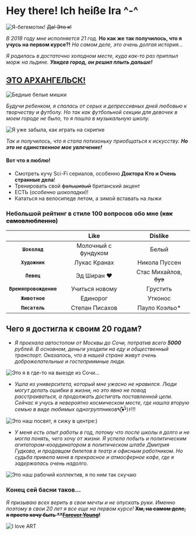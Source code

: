# Hey there! Ich heiße Ira ^-^
![Я-бегемотик!](https://pp.userapi.com/c622429/v622429127/3972f/KTsfv-6GaEo.jpg "Я-бегемотик") 
~~Да! Это я!~~

*В 2018 году мне исполняется 21 год.* **Но как же так получилось, что я учусь на первом курсе?!**
*На самом деле, это очень долгая история...*

*Я родилась в достаточно холодном месте, куда как-то раз приплыл морж на льдине.* __*Увидев город, он решил плыть дальше!*__

[ЭТО АРХАНГЕЛЬСК!](https://www.youtube.com/watch?v=JCGx5rNwD7I)
--------
![Бедные белые мишки](https://z33.d.sdska.ru/2-z33-537fee1c-42de-4011-9e72-1e14fe4cc7fd.jpg "Бедные белые мишки") 

*Будучи ребенком, я спалась от серых и депрессивных дней любовью к творчеству и футболу. Но так как футбольной секции для девочек в моем городе не было, то я пошла в музыкальную школу.*

![Я уже забыла, как играть на скрипке](https://pp.userapi.com/c4412/u16604049/98729258/y_7e10e9e3.jpg "Я уже забыла, как играть на скрипке") 

_Так и получилось, что я стала потихоньку приобщаться к искусству. **Но это не единственное мое увлечение!**_

#### Вот что я люблю!

* Смотреть кучу Sci-Fi сериалов, особенно **Доктора Кто и Очень странные дела**!
* Тренировать свой ~~фальшивый~~ британский акцент
* ЕСТЬ (*особенно шоколадки*)!
* Кататься на велосипеде летом, а зимой вставать на лыжи

### Небольшой рейтинг в стиле 100 вопросов обо мне (~~как самовлюбленно~~)

|       | Like    | Dislike  |
| :---: | :---:   |    :---: |
| **`Шоколад`** | Молочный с фундуком | Белый |
| **`Художник`** | Лукас Кранах | Никола Пуссен |
| **`Певец`** | Эд Ширан ♥ | Стас Михайлов, ~~буэ~~ |
| **`Времяпровождение`** | Учиться новому | Грустить |
| **`Животное`** | Единорог | Утконос |
| **`Писатель`** | Степан Писахов | Пауло Коэльо* |

## Чего я достигла к своим 20 годам? 

+ *Я проехала автостопом от Москвы до Сочи, потратив всего **5000** рублей. В основном, деньги уходили на еду и общественный транспорт. Оказалось, что в нашей стране живут очень доброжелательные и гостеприимные люди.*

![Это я в где-то на выезде из Сочи...](https://pp.userapi.com/c623822/v623822127/4225d/iKh9wuOksiU.jpg "Это я в где-то на выезде из Сочи...")

+ *Ушла из университета, который мне ужасно не нравился. Люди могут делать ошибки в жизни, но это явно не повод расстраиваться, а продолжать достигать поставленной цели. Сейчас я учусь в невероятно космическом месте, где нашла вторую семью в виде любимых одногруппников*٩(̾●̮̮̃̾•̃̾)۶!!!

![Это наш посвят, я сижу в центре:)](https://pp.userapi.com/c834200/v834200824/10f5c/GVUky1Ytzvg.jpg "Это наш посвят, я сижу в центре:)")

+ *У меня есть опыт работы в год, потому что после школы я долго и не могла понять, чего хочу от жизни. Я успела побыть и политическим агитатором-координатором в политическом штабе Дмитрия Гудкова, и продавцом билетов в театр и офисным работником. Но судьба привела меня в прекрасное и атмосферное кафе, где я задержалась очень надолго.*

![Это наш рабочий коллектив, я по ним так скучаю](https://pp.userapi.com/c639230/v639230342/24680/LaxFffQ8ppw.jpg "Это наш рабочий коллектив, я по ним так скучаю")

### Конец сей басни таков...

*Я призываю всех верить в свои мечты и не опускать руки. Именно поэтому в свои 20 лет я все еще на первом курсе!* **~~Хм, на самом деле, я просто хочу быть **[Forever Young](https://www.youtube.com/watch?v=t1TcDHrkQYg)!~~**

![I love ART](http://nathnennya.com/wp-content/uploads/2016/03/Screen-Shot-2015-11-09-at-10.05.53-AM-1024x559.png "I love ART")

